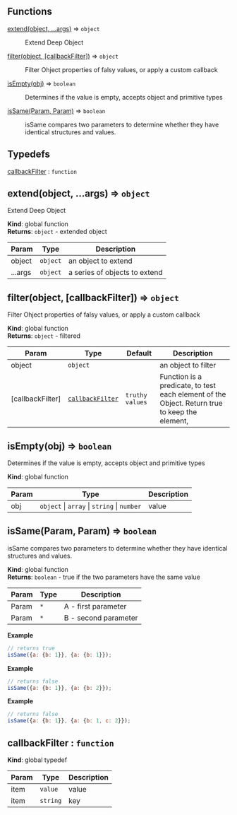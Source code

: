 ## Functions

<dl>
<dt><a href="#extend">extend(object, ...args)</a> ⇒ <code>object</code></dt>
<dd><p>Extend Deep Object</p>
</dd>
<dt><a href="#filter">filter(object, [callbackFilter])</a> ⇒ <code>object</code></dt>
<dd><p>Filter Ohject properties of falsy values, or apply a custom callback</p>
</dd>
<dt><a href="#isEmpty">isEmpty(obj)</a> ⇒ <code>boolean</code></dt>
<dd><p>Determines if the value is empty, accepts object and primitive types</p>
</dd>
<dt><a href="#isSame">isSame(Param, Param)</a> ⇒ <code>boolean</code></dt>
<dd><p>isSame compares two parameters to determine whether they have identical structures and values.</p>
</dd>
</dl>

## Typedefs

<dl>
<dt><a href="#callbackFilter">callbackFilter</a> : <code>function</code></dt>
<dd></dd>
</dl>

<a name="extend"></a>

## extend(object, ...args) ⇒ <code>object</code>
Extend Deep Object

**Kind**: global function  
**Returns**: <code>object</code> - extended object  

| Param | Type | Description |
| --- | --- | --- |
| object | <code>object</code> | an object to extend |
| ...args | <code>object</code> | a series of objects to extend |

<a name="filter"></a>

## filter(object, [callbackFilter]) ⇒ <code>object</code>
Filter Ohject properties of falsy values, or apply a custom callback

**Kind**: global function  
**Returns**: <code>object</code> - filtered  

| Param | Type | Default | Description |
| --- | --- | --- | --- |
| object | <code>object</code> |  | an object to filter |
| [callbackFilter] | [<code>callbackFilter</code>](#callbackFilter) | <code>truthy values</code> | Function is a predicate, to test each element of the Object. Return true to keep the element, |

<a name="isEmpty"></a>

## isEmpty(obj) ⇒ <code>boolean</code>
Determines if the value is empty, accepts object and primitive types

**Kind**: global function  

| Param | Type | Description |
| --- | --- | --- |
| obj | <code>object</code> \| <code>array</code> \| <code>string</code> \| <code>number</code> | value |

<a name="isSame"></a>

## isSame(Param, Param) ⇒ <code>boolean</code>
isSame compares two parameters to determine whether they have identical structures and values.

**Kind**: global function  
**Returns**: <code>boolean</code> - true if the two parameters have the same value  

| Param | Type | Description |
| --- | --- | --- |
| Param | <code>\*</code> | A - first parameter |
| Param | <code>\*</code> | B - second parameter |

**Example**  
```js
// returns true
isSame({a: {b: 1}}, {a: {b: 1}});
```
**Example**  
```js
// returns false
isSame({a: {b: 1}}, {a: {b: 2}});
```
**Example**  
```js
// returns false
isSame({a: {b: 1}}, {a: {b: 1, c: 2}});
```
<a name="callbackFilter"></a>

## callbackFilter : <code>function</code>
**Kind**: global typedef  

| Param | Type | Description |
| --- | --- | --- |
| item | <code>value</code> | value |
| item | <code>string</code> | key |

